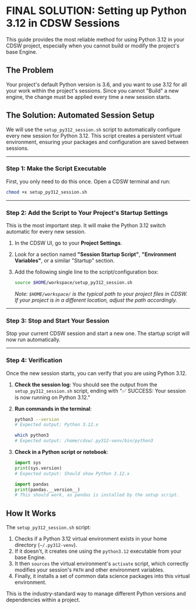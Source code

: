 # FINAL SOLUTION: Setting up Python 3.12 in CDSW Sessions

This guide provides the most reliable method for using Python 3.12 in your CDSW project, especially when you cannot build or modify the project's base Engine.

## The Problem
Your project's default Python version is 3.6, and you want to use 3.12 for all your work within the project's sessions. Since you cannot "Build" a new engine, the change must be applied every time a new session starts.

## The Solution: Automated Session Setup
We will use the `setup_py312_session.sh` script to automatically configure every new session for Python 3.12. This script creates a persistent virtual environment, ensuring your packages and configuration are saved between sessions.

---

### Step 1: Make the Script Executable
First, you only need to do this once. Open a CDSW terminal and run:
```bash
chmod +x setup_py312_session.sh
```

---

### Step 2: Add the Script to Your Project's Startup Settings
This is the most important step. It will make the Python 3.12 switch automatic for every new session.

1.  In the CDSW UI, go to your **Project Settings**.
2.  Look for a section named **"Session Startup Script"**, **"Environment Variables"**, or a similar "Startup" section.
3.  Add the following single line to the script/configuration box:

    ```bash
    source $HOME/workspace/setup_py312_session.sh
    ```
    *Note: `$HOME/workspace/` is the typical path to your project files in CDSW. If your project is in a different location, adjust the path accordingly.*

---

### Step 3: Stop and Start Your Session
Stop your current CDSW session and start a new one. The startup script will now run automatically.

---

### Step 4: Verification
Once the new session starts, you can verify that you are using Python 3.12.

1.  **Check the session log**: You should see the output from the `setup_py312_session.sh` script, ending with "✅ SUCCESS: Your session is now running on Python 3.12."

2.  **Run commands in the terminal**:
    ```bash
    python3 --version
    # Expected output: Python 3.12.x

    which python3
    # Expected output: /home/cdsw/.py312-venv/bin/python3
    ```

3.  **Check in a Python script or notebook**:
    ```python
    import sys
    print(sys.version)
    # Expected output: Should show Python 3.12.x

    import pandas
    print(pandas.__version__)
    # This should work, as pandas is installed by the setup script.
    ```

## How It Works
The `setup_py312_session.sh` script:
1.  Checks if a Python 3.12 virtual environment exists in your home directory (`~/.py312-venv`).
2.  If it doesn't, it creates one using the `python3.12` executable from your base Engine.
3.  It then `sources` the virtual environment's `activate` script, which correctly modifies your session's `PATH` and other environment variables.
4.  Finally, it installs a set of common data science packages into this virtual environment.

This is the industry-standard way to manage different Python versions and dependencies within a project.
